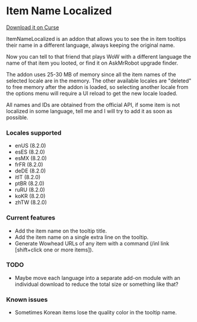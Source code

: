 # Item Name Localized

[Download it on Curse](https://mods.curse.com/addons/wow/item-name-localized)

ItemNameLocalized is an addon that allows you to see the in item tooltips their name in a different language, always keeping the original name.

Now you can tell to that friend that plays WoW with a different language the name of that item you looted, or find it on AskMrRobot upgrade finder.

The addon uses 25-30 MB of memory since all the item names of the selected locale are in the memory. The other available locales are "deleted" to free memory after the addon is loaded, so selecting another locale from the options menu will require a UI reload to get the new locale loaded.

All names and IDs are obtained from the official API, if some item is not localized in some language, tell me and I will try to add it as soon as possible.

### Locales supported
* enUS (8.2.0)
* esES (8.2.0)
* esMX (8.2.0)
* frFR (8.2.0)
* deDE (8.2.0)
* itIT (8.2.0)
* ptBR (8.2.0)
* ruRU (8.2.0)
* koKR (8.2.0)
* zhTW (8.2.0)

### Current features
* Add the item name on the tooltip title.
* Add the item name on a single extra line on the tooltip.
* Generate Wowhead URLs of any item with a command (/inl link [shift+click one or more items]).

### TODO
* Maybe move each language into a separate add-on module with an individual download to reduce the total size or something like that? 

### Known issues
* Sometimes Korean items lose the quality color in the tooltip name.